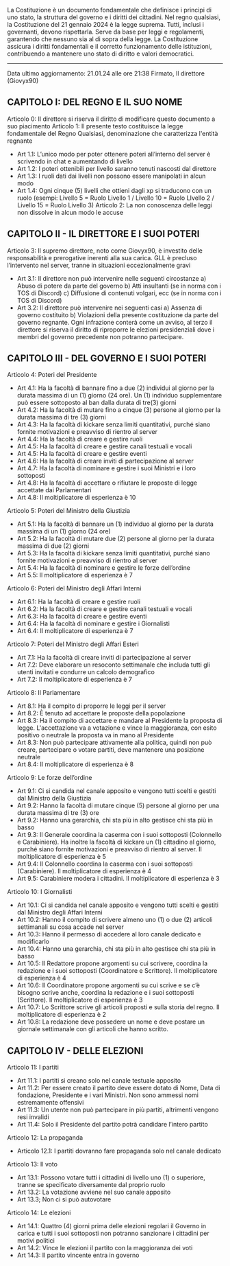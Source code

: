 La Costituzione è un documento fondamentale che definisce i principi di uno stato, la struttura del governo e i diritti dei cittadini. Nel regno qualsiasi, la Costituzione del  21 gennaio 2024 è la legge suprema. Tutti, inclusi i governanti, devono rispettarla. Serve da base per leggi e regolamenti, garantendo che nessuno sia al di sopra della legge. La Costituzione assicura i diritti fondamentali e il corretto funzionamento delle istituzioni, contribuendo a mantenere uno stato di diritto e valori democratici.

---

Data ultimo aggiornamento: 21.01.24 alle ore 21:38
Firmato, Il direttore (Giovyx90)
## CAPITOLO I: DEL REGNO E IL SUO NOME

Articolo 0: Il direttore si riserva il diritto di modificare questo documento a suo piacimento
Articolo 1: Il presente testo costituisce la legge fondamentale del Regno Qualsiasi,
denominazione che caratterizza l'entità regnante
- Art 1.1: L’unico modo per poter ottenere poteri all’interno del server è scrivendo in
chat e aumentando di livello
- Art 1.2: I poteri ottenibili per livello saranno tenuti nascosti dal direttore
- Art 1.3: I ruoli dati dai livelli non possono essere manipolati in alcun modo
- Art 1.4: Ogni cinque (5) livelli che ottieni dagli xp si traducono con un ruolo (esempi:
Livello 5 = Ruolo Livello 1 / Livello 10 = Ruolo LIvello 2 / Livello 15 = Ruolo Livello 3)
Articolo 2: La non conoscenza delle leggi non dissolve in alcun modo le accuse

## CAPITOLO II - IL DIRETTORE E I SUOI POTERI

Articolo 3: Il supremo direttore, noto come Giovyx90, è investito delle responsabilità e
prerogative inerenti alla sua carica. GLL è precluso l’intervento nel server, tranne in situazioni
eccezionalmente gravi
- Art 3.1: Il direttore non può intervenire nelle seguenti circostanze
	a) Abuso di potere da parte del governo
	b) Atti insultanti (se in norma con i TOS di Discord)
	c) Diffusione di contenuti volgari, ecc (se in norma con i TOS di Discord)
- Art 3.2: Il direttore può intervenire nei seguenti casi
	a) Assenza di governo costituito
	b) Violazioni della presente costituzione da parte del governo regnante. Ogni infrazione conterà come un avviso, al terzo il direttore si riserva il diritto di riproporre le elezioni presidenziali dove i membri del governo precedente non potranno partecipare.


## CAPITOLO III - DEL GOVERNO E I SUOI POTERI

Articolo 4: Poteri del Presidente
- Art 4.1: Ha la facoltà di bannare fino a due (2) individui al giorno per la durata massima di un (1) giorno (24 ore). Un (1) individuo supplementare può essere sottoposto al ban dalla durata di tre(3) giorni
- Art 4.2: Ha la facoltà di mutare fino a cinque (3) persone al giorno per la durata
massima di tre (3) giorni
- Art 4.3: Ha la facoltà di kickare senza limiti quantitativi, purché siano fornite
motivazioni e preavviso di rientro al server
- Art 4.4: Ha la facoltà di creare e gestire ruoli
- Art 4.5: Ha la facoltà di creare e gestire canali testuali e vocali
- Art 4.5: Ha la facoltà di creare e gestire eventi
- Art 4.6: Ha la facoltà di creare inviti di partecipazione al server
- Art 4.7: Ha la facoltà di nominare e gestire i suoi Ministri e i loro sottoposti
- Art 4.8: Ha la facoltà di accettare o rifiutare le proposte di legge accettate dai Parlamentari
- Art 4.8: Il moltiplicatore di esperienza è 10

Articolo 5: Poteri del Ministro della Giustizia
- Art 5.1: Ha la facoltà di bannare un (1) individuo al giorno per la durata massima di un (1) giorno (24 ore)
- Art 5.2: Ha la facoltà di mutare due (2) persone al giorno per la durata massima di due
(2) giorni
- Art 5.3: Ha la facoltà di kickare senza limiti quantitativi, purché siano fornite
motivazioni e preavviso di rientro al server
- Art 5.4: Ha la facoltà di nominare e gestire le forze dell’ordine
- Art 5.5: Il moltiplicatore di esperienza è 7

Articolo 6: Poteri del Ministro degli Affari Interni
- Art 6.1: Ha la facoltà di creare e gestire ruoli
- Art 6.2: Ha la facoltà di creare e gestire canali testuali e vocali
- Art 6.3: Ha la facoltà di creare e gestire eventi
- Art 6.4: Ha la facoltà di nominare e gestire i Giornalisti
- Art 6.4: Il moltiplicatore di esperienza è 7

Articolo 7: Poteri del Ministro degli Affari Esteri
- Art 7.1: Ha la facoltà di creare inviti di partecipazione al server
- Art 7.2: Deve elaborare un resoconto settimanale che includa tutti gli utenti invitati e
condurre un calcolo demografico
- Art 7.2: Il moltiplicatore di esperienza è 7

Articolo 8: Il Parlamentare
- Art 8.1: Ha il compito di proporre le leggi per il server
- Art 8.2: È tenuto ad accettare le proposte della popolazione
- Art 8.3: Ha il compito di accettare e mandare al Presidente la proposta di legge.
L'accettazione va a votazione e vince la maggioranza, con esito positivo o neutrale la
proposta va in mano al Presidente
- Art 8.3: Non può partecipare attivamente alla politica, quindi non può creare,
partecipare o votare partiti, deve mantenere una posizione neutrale
- Art 8.4: Il moltiplicatore di esperienza è 8

Articolo 9: Le forze dell’ordine
- Art 9.1: Ci si candida nel canale apposito e vengono tutti scelti e gestiti dal Ministro
della Giustizia
- Art 9.2: Hanno la facoltà di mutare cinque (5) persone al giorno per una durata
massima di tre (3) ore
- Art 9.2: Hanno una gerarchia, chi sta più in alto gestisce chi sta più in basso
- Art 9.3: Il Generale coordina la caserma con i suoi sottoposti (Colonnello e
Carabiniere). Ha inoltre la facoltà di kickare un (1) cittadino al giorno, purché siano
fornite motivazioni e preavviso di rientro al server. Il moltiplicatore di esperienza è 5
- Art 9.4: Il Colonnello coordina la caserma con i suoi sottoposti (Carabiniere). Il
moltiplicatore di esperienza è 4
- Art 9.5: Carabiniere modera i cittadini. Il moltiplicatore di esperienza è 3

Articolo 10: I Giornalisti
- Art 10.1: Ci si candida nel canale apposito e vengono tutti scelti e gestiti dal Ministro
degli Affari Interni
- Art 10.2: Hanno il compito di scrivere almeno uno (1) o due (2) articoli settimanali su
cosa accade nel server
- Art 10.3: Hanno il permesso di accedere al loro canale dedicato e modificarlo
- Art 10.4: Hanno una gerarchia, chi sta più in alto gestisce chi sta più in basso
- Art 10.5: Il Redattore propone argomenti su cui scrivere, coordina la redazione e i
suoi sottoposti (Coordinatore e Scrittore). Il moltiplicatore di esperienza è 4
- Art 10.6: Il Coordinatore propone argomenti su cui scrive e se c’è bisogno scrive
anche, coordina la redazione e i suoi sottoposti (Scrittore). Il moltiplicatore di
esperienza è 3
- Art 10.7: Lo Scrittore scrive gli articoli proposti e sulla storia del regno. Il moltiplicatore di
esperienza è 2
- Art 10.8: La redazione deve possedere un nome e deve postare un giornale settimanale
con gli articoli che hanno scritto.

## CAPITOLO IV - DELLE ELEZIONI

Articolo 11: I partiti
- Art 11.1: I partiti si creano solo nel canale testuale apposito
- Art 11.2: Per essere creato il partito deve essere dotato di Nome, Data di fondazione,
Presidente e i vari Ministri. Non sono ammessi nomi estremamente offensivi
- Art 11.3: Un utente non può partecipare in più partiti, altrimenti vengono resi invalidi
- Art 11.4: Solo il Presidente del partito potrà candidare l’intero partito

Articolo 12: La propaganda
- Articolo 12.1: I partiti dovranno fare propaganda solo nel canale dedicato

Articolo 13: Il voto
- Art 13.1: Possono votare tutti i cittadini di livello uno (1) o superiore, tranne se
specificato diversamente dal proprio ruolo
- Art 13.2: La votazione avviene nel suo canale apposito
- Art 13.3; Non ci si può autovotare

Articolo 14: Le elezioni
- Art 14.1: Quattro (4) giorni prima delle elezioni regolari il Governo in carica e tutti i
suoi sottoposti non potranno sanzionare i cittadini per motivi politici
- Art 14.2: Vince le elezioni il partito con la maggioranza dei voti
- Art 14.3: Il partito vincente entra in governo